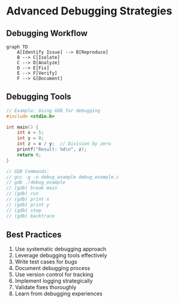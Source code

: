 # Advanced Debugging Strategies

## Debugging Workflow
```mermaid
graph TD
    A[Identify Issue] --> B[Reproduce]
    B --> C[Isolate]
    C --> D[Analyze]
    D --> E[Fix]
    E --> F[Verify]
    F --> G[Document]
```

## Debugging Tools
```c
// Example: Using GDB for debugging
#include <stdio.h>

int main() {
    int x = 5;
    int y = 0;
    int z = x / y;  // Division by zero
    printf("Result: %d\n", z);
    return 0;
}

// GDB Commands:
// gcc -g -o debug_example debug_example.c
// gdb ./debug_example
// (gdb) break main
// (gdb) run
// (gdb) print x
// (gdb) print y
// (gdb) step
// (gdb) backtrace
```

## Best Practices
1. Use systematic debugging approach
2. Leverage debugging tools effectively
3. Write test cases for bugs
4. Document debugging process
5. Use version control for tracking
6. Implement logging strategically
7. Validate fixes thoroughly
8. Learn from debugging experiences 